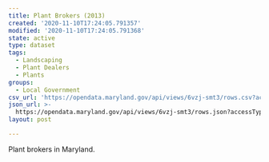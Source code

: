 ```yaml
---
title: Plant Brokers (2013)
created: '2020-11-10T17:24:05.791357'
modified: '2020-11-10T17:24:05.791368'
state: active
type: dataset
tags:
  - Landscaping
  - Plant Dealers
  - Plants
groups:
  - Local Government
csv_url: 'https://opendata.maryland.gov/api/views/6vzj-smt3/rows.csv?accessType=DOWNLOAD'
json_url: >-
  https://opendata.maryland.gov/api/views/6vzj-smt3/rows.json?accessType=DOWNLOAD
layout: post

---
```

Plant brokers in Maryland.
